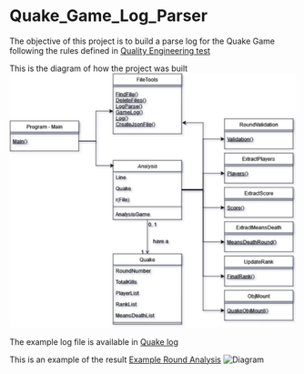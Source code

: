 # Quake_Game_Log_Parser

The objective of this project is to build a parse log for the Quake Game following the rules defined in [Quality Engineering test](https://gist.github.com/cloudwalk-tests/af5ede5940b6b03902a532264e3d527e)

This is the diagram of how the project was built
![Diagram](https://github.com/kelvinmagalhaes/Quake_Game_Log_Parser/blob/main/Quake_Game_Log/Docs/Quake_Log.jpg)

The example log file is available in [Quake log](https://gist.github.com/cloudwalk-tests/be1b636e58abff14088c8b5309f575d8)

This is an example of the result [Example Round Analysis](https://github.com/kelvinmagalhaes/Quake_Game_Log_Parser/blob/main/Quake_Game_Log/Quake_Game_Log/bin/Debug/netcoreapp3.1/Log_Rounds/AnalysisRound19.json)
![Diagram](https://github.com/kelvinmagalhaes/Quake_Game_Log_Parser/blob/main/Quake_Game_Log/Docs/Example_json.jpg)